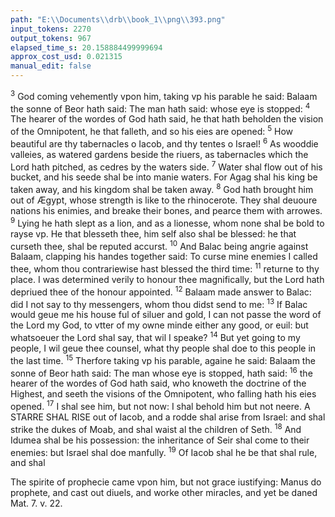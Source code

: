 ```yaml
---
path: "E:\\Documents\\drb\\book_1\\png\\393.png"
input_tokens: 2270
output_tokens: 967
elapsed_time_s: 20.158884499999694
approx_cost_usd: 0.021315
manual_edit: false
---
```

<sup>3</sup> God coming vehemently vpon him, taking vp his parable he said: Balaam the sonne of Beor hath said: The man hath said: whose eye is stopped: <sup>4</sup> The hearer of the wordes of God hath said, he that hath beholden the vision of the Omnipotent, he that falleth, and so his eies are opened: <sup>5</sup> How beautiful are thy tabernacles o Iacob, and thy tentes o Israel! <sup>6</sup> As wooddie valleies, as watered gardens beside the riuers, as tabernacles which the Lord hath pitched, as cedres by the waters side. <sup>7</sup> Water shal flow out of his bucket, and his seede shal be into manie waters. For Agag shal his king be taken away, and his kingdom shal be taken away. <sup>8</sup> God hath brought him out of Ægypt, whose strength is like to the rhinocerote. They shal deuoure nations his enimies, and breake their bones, and pearce them with arrowes. <sup>9</sup> Lying he hath slept as a lion, and as a lionesse, whom none shal be bold to rayse vp. He that blesseth thee, him self also shal be blessed: he that curseth thee, shal be reputed accurst. <sup>10</sup> And Balac being angrie against Balaam, clapping his handes together said: To curse mine enemies I called thee, whom thou contrariewise hast blessed the third time: <sup>11</sup> returne to thy place. I was determined verily to honour thee magnifically, but the Lord hath depriued thee of the honour appointed. <sup>12</sup> Balaam made answer to Balac: did I not say to thy messengers, whom thou didst send to me: <sup>13</sup> If Balac would geue me his house ful of siluer and gold, I can not passe the word of the Lord my God, to vtter of my owne minde either any good, or euil: but whatsoeuer the Lord shal say, that wil I speake? <sup>14</sup> But yet going to my people, I wil geue thee counsel, what thy people shal doe to this people in the last time. <sup>15</sup> Therfore taking vp his parable, againe he said: Balaam the sonne of Beor hath said: The man whose eye is stopped, hath said: <sup>16</sup> the hearer of the wordes of God hath said, who knoweth the doctrine of the Highest, and seeth the visions of the Omnipotent, who falling hath his eies opened. <sup>17</sup> I shal see him, but not now: I shal behold him but not neere. A STARRE SHAL RISE out of Iacob, and a rodde shal arise from Israel: and shal strike the dukes of Moab, and shal waist al the children of Seth. <sup>18</sup> And Idumea shal be his possession: the inheritance of Seir shal come to their enemies: but Israel shal doe manfully. <sup>19</sup> Of Iacob shal he be that shal rule, and shal

<aside>The spirite of prophecie came vpon him, but not grace iustifying: Manus do prophete, and cast out diuels, and worke other miracles, and yet be daned Mat. 7. v. 22.</aside>

[^1]: In some sort this prophecie was fulfilled in King Dauid. 2. Reg. 5.8. & seq. but perfectly in Christ the bright, and morning starre: Apoc. 22. To whom not only one, or a few nations, but in general al nations are geuen for inheritance and the endes of the world, in possession. psal. 2. Act. 1. v. 8.